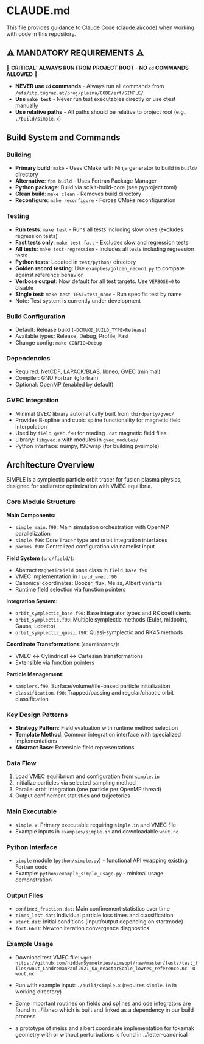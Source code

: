 # CLAUDE.md

This file provides guidance to Claude Code (claude.ai/code) when working with code in this repository.

## ⚠️ MANDATORY REQUIREMENTS ⚠️

**🚨 CRITICAL: ALWAYS RUN FROM PROJECT ROOT - NO `cd` COMMANDS ALLOWED 🚨**

- **NEVER use `cd` commands** - Always run all commands from `/afs/itp.tugraz.at/proj/plasma/CODE/ert/SIMPLE/`
- **Use `make test`** - Never run test executables directly or use ctest manually
- **Use relative paths** - All paths should be relative to project root (e.g., `./build/simple.x`)

## Build System and Commands

### Building
- **Primary build**: `make` - Uses CMake with Ninja generator to build in `build/` directory
- **Alternative**: `fpm build` - Uses Fortran Package Manager
- **Python package**: Build via scikit-build-core (see pyproject.toml)
- **Clean build**: `make clean` - Removes build directory
- **Reconfigure**: `make reconfigure` - Forces CMake reconfiguration

### Testing
- **Run tests**: `make test` - Runs all tests including slow ones (excludes regression tests)
- **Fast tests only**: `make test-fast` - Excludes slow and regression tests
- **All tests**: `make test-regression` - Includes all tests including regression tests
- **Python tests**: Located in `test/python/` directory
- **Golden record testing**: Use `examples/golden_record.py` to compare against reference behavior
- **Verbose output**: Now default for all test targets. Use `VERBOSE=0` to disable
- **Single test**: `make test TEST=test_name` - Run specific test by name
- Note: Test system is currently under development

### Build Configuration
- Default: Release build (`-DCMAKE_BUILD_TYPE=Release`)
- Available types: Release, Debug, Profile, Fast
- Change config: `make CONFIG=Debug`

### Dependencies
- Required: NetCDF, LAPACK/BLAS, libneo, GVEC (minimal)
- Compiler: GNU Fortran (gfortran)
- Optional: OpenMP (enabled by default)

### GVEC Integration
- Minimal GVEC library automatically built from `thirdparty/gvec/`
- Provides B-spline and cubic spline functionality for magnetic field interpolation
- Used by `field_gvec.f90` for reading `.dat` magnetic field files
- Library: `libgvec.a` with modules in `gvec_modules/`
- Python interface: numpy, f90wrap (for building pysimple)

## Architecture Overview

SIMPLE is a symplectic particle orbit tracer for fusion plasma physics, designed for stellarator optimization with VMEC equilibria.

### Core Module Structure

**Main Components:**
- `simple_main.f90`: Main simulation orchestration with OpenMP parallelization
- `simple.f90`: Core `Tracer` type and orbit integration interfaces
- `params.f90`: Centralized configuration via namelist input

**Field System** (`src/field/`):
- Abstract `MagneticField` base class in `field_base.f90`
- VMEC implementation in `field_vmec.f90`
- Canonical coordinates: Boozer, flux, Meiss, Albert variants
- Runtime field selection via function pointers

**Integration System:**
- `orbit_symplectic_base.f90`: Base integrator types and RK coefficients
- `orbit_symplectic.f90`: Multiple symplectic methods (Euler, midpoint, Gauss, Lobatto)
- `orbit_symplectic_quasi.f90`: Quasi-symplectic and RK45 methods

**Coordinate Transformations** (`coordinates/`):
- VMEC ↔ Cylindrical ↔ Cartesian transformations
- Extensible via function pointers

**Particle Management:**
- `samplers.f90`: Surface/volume/file-based particle initialization
- `classification.f90`: Trapped/passing and regular/chaotic orbit classification

### Key Design Patterns

- **Strategy Pattern**: Field evaluation with runtime method selection
- **Template Method**: Common integration interface with specialized implementations
- **Abstract Base**: Extensible field representations

### Data Flow
1. Load VMEC equilibrium and configuration from `simple.in`
2. Initialize particles via selected sampling method
3. Parallel orbit integration (one particle per OpenMP thread)
4. Output confinement statistics and trajectories

### Main Executable
- `simple.x`: Primary executable requiring `simple.in` and VMEC file
- Example inputs in `examples/simple.in` and downloadable `wout.nc`

### Python Interface
- `simple` module (`python/simple.py`) - functional API wrapping existing Fortran code
- Example: `python/example_simple_usage.py` - minimal usage demonstration

### Output Files
- `confined_fraction.dat`: Main confinement statistics over time
- `times_lost.dat`: Individual particle loss times and classification
- `start.dat`: Initial conditions (input/output depending on startmode)
- `fort.6601`: Newton iteration convergence diagnostics

### Example Usage
- Download test VMEC file: `wget https://github.com/hiddenSymmetries/simsopt/raw/master/tests/test_files/wout_LandremanPaul2021_QA_reactorScale_lowres_reference.nc -O wout.nc`
- Run with example input: `./build/simple.x` (requires `simple.in` in working directory)

- Some important routines on fields and splines and ode integrators are found in ../libneo which is built and linked as a dependency in our build process
- a prototype of meiss and albert coordinate implementation for tokamak geometry with or without perturbations is found in ../letter-canonical